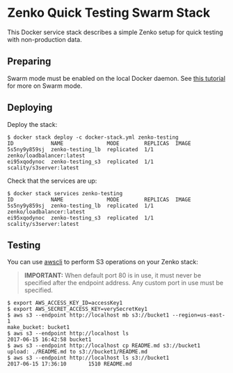 # Zenko Quick Testing Swarm Stack

This Docker service stack describes a simple Zenko setup for quick testing
with non-production data.

## Preparing

Swarm mode must be enabled on the local Docker daemon. See
[this tutorial](https://docs.docker.com/engine/swarm/swarm-tutorial/)
for more on Swarm mode.

## Deploying

Deploy the stack:

```
$ docker stack deploy -c docker-stack.yml zenko-testing
ID            NAME              MODE        REPLICAS  IMAGE
5s5ny9y859sj  zenko-testing_lb  replicated  1/1       zenko/loadbalancer:latest
ei95xqodynoc  zenko-testing_s3  replicated  1/1       scality/s3server:latest
```

Check that the services are up:

```
$ docker stack services zenko-testing
ID            NAME              MODE        REPLICAS  IMAGE
5s5ny9y859sj  zenko-testing_lb  replicated  1/1       zenko/loadbalancer:latest
ei95xqodynoc  zenko-testing_s3  replicated  1/1       scality/s3server:latest
```

## Testing

You can use [awscli](https://aws.amazon.com/cli/) to perform S3 operations
on your Zenko stack:

 > **IMPORTANT:** When default port 80 is in use, it must never be specified
 > after the endpoint address. Any custom port in use must be specified.

```
$ export AWS_ACCESS_KEY_ID=accessKey1
$ export AWS_SECRET_ACCESS_KEY=verySecretKey1
$ aws s3 --endpoint http://localhost mb s3://bucket1 --region=us-east-1
make_bucket: bucket1
$ aws s3 --endpoint http://localhost ls
2017-06-15 16:42:58 bucket1
$ aws s3 --endpoint http://localhost cp README.md s3://bucket1
upload: ./README.md to s3://bucket1/README.md
$ aws s3 --endpoint http://localhost ls s3://bucket1
2017-06-15 17:36:10       1510 README.md
```
